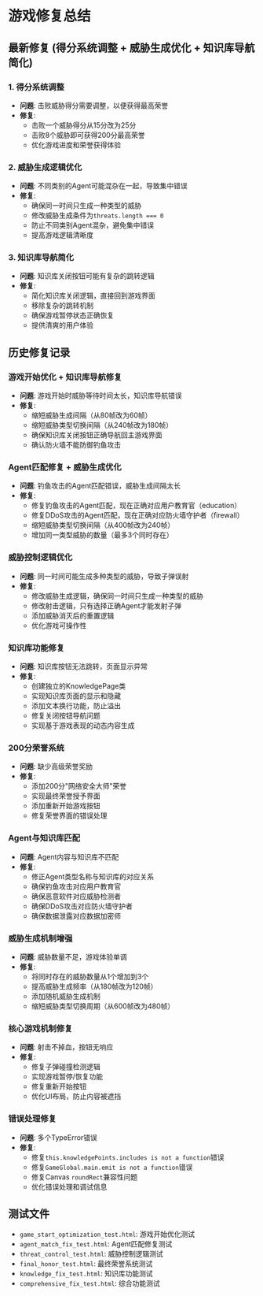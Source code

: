 # 游戏修复总结

## 最新修复 (得分系统调整 + 威胁生成优化 + 知识库导航简化)

### 1. 得分系统调整
- **问题**: 击败威胁得分需要调整，以便获得最高荣誉
- **修复**: 
  - 击败一个威胁得分从15分改为25分
  - 击败8个威胁即可获得200分最高荣誉
  - 优化游戏进度和荣誉获得体验

### 2. 威胁生成逻辑优化
- **问题**: 不同类别的Agent可能混杂在一起，导致集中错误
- **修复**:
  - 确保同一时间只生成一种类型的威胁
  - 修改威胁生成条件为`threats.length === 0`
  - 防止不同类别Agent混杂，避免集中错误
  - 提高游戏逻辑清晰度

### 3. 知识库导航简化
- **问题**: 知识库关闭按钮可能有复杂的跳转逻辑
- **修复**:
  - 简化知识库关闭逻辑，直接回到游戏界面
  - 移除复杂的跳转机制
  - 确保游戏暂停状态正确恢复
  - 提供清爽的用户体验

## 历史修复记录

### 游戏开始优化 + 知识库导航修复
- **问题**: 游戏开始时威胁等待时间太长，知识库导航错误
- **修复**: 
  - 缩短威胁生成间隔（从80帧改为60帧）
  - 缩短威胁类型切换间隔（从240帧改为180帧）
  - 确保知识库关闭按钮正确导航回主游戏界面
  - 确认防火墙不能防御钓鱼攻击

### Agent匹配修复 + 威胁生成优化
- **问题**: 钓鱼攻击的Agent匹配错误，威胁生成间隔太长
- **修复**: 
  - 修复钓鱼攻击的Agent匹配，现在正确对应用户教育官（education）
  - 修复DDoS攻击的Agent匹配，现在正确对应防火墙守护者（firewall）
  - 缩短威胁类型切换间隔（从400帧改为240帧）
  - 增加同一类型威胁的数量（最多3个同时存在）

### 威胁控制逻辑优化
- **问题**: 同一时间可能生成多种类型的威胁，导致子弹误射
- **修复**: 
  - 修改威胁生成逻辑，确保同一时间只生成一种类型的威胁
  - 修改射击逻辑，只有选择正确Agent才能发射子弹
  - 添加威胁消灭后的重置逻辑
  - 优化游戏可操作性

### 知识库功能修复
- **问题**: 知识库按钮无法跳转，页面显示异常
- **修复**: 
  - 创建独立的KnowledgePage类
  - 实现知识库页面的显示和隐藏
  - 添加文本换行功能，防止溢出
  - 修复关闭按钮导航问题
  - 实现基于游戏表现的动态内容生成

### 200分荣誉系统
- **问题**: 缺少高级荣誉奖励
- **修复**:
  - 添加200分"网络安全大师"荣誉
  - 实现最终荣誉授予界面
  - 添加重新开始游戏按钮
  - 修复荣誉界面的错误处理

### Agent与知识库匹配
- **问题**: Agent内容与知识库不匹配
- **修复**:
  - 修正Agent类型名称与知识库的对应关系
  - 确保钓鱼攻击对应用户教育官
  - 确保恶意软件对应威胁检测者
  - 确保DDoS攻击对应防火墙守护者
  - 确保数据泄露对应数据加密师

### 威胁生成机制增强
- **问题**: 威胁数量不足，游戏体验单调
- **修复**:
  - 将同时存在的威胁数量从1个增加到3个
  - 提高威胁生成频率（从180帧改为120帧）
  - 添加随机威胁生成机制
  - 缩短威胁类型切换周期（从600帧改为480帧）

### 核心游戏机制修复
- **问题**: 射击不掉血，按钮无响应
- **修复**:
  - 修复子弹碰撞检测逻辑
  - 实现游戏暂停/恢复功能
  - 修复重新开始按钮
  - 优化UI布局，防止内容被遮挡

### 错误处理修复
- **问题**: 多个TypeError错误
- **修复**:
  - 修复`this.knowledgePoints.includes is not a function`错误
  - 修复`GameGlobal.main.emit is not a function`错误
  - 修复Canvas `roundRect`兼容性问题
  - 优化错误处理和调试信息

## 测试文件
- `game_start_optimization_test.html`: 游戏开始优化测试
- `agent_match_fix_test.html`: Agent匹配修复测试
- `threat_control_test.html`: 威胁控制逻辑测试
- `final_honor_test.html`: 最终荣誉系统测试
- `knowledge_fix_test.html`: 知识库功能测试
- `comprehensive_fix_test.html`: 综合功能测试 